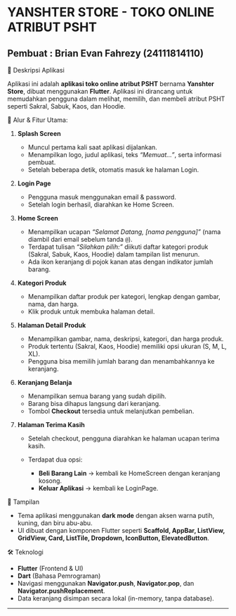 # YANSHTER STORE - TOKO ONLINE ATRIBUT PSHT
Pembuat : Brian Evan Fahrezy (24111814110)
---

📱 Deskripsi Aplikasi

Aplikasi ini adalah **aplikasi toko online atribut PSHT** bernama **Yanshter Store**, dibuat menggunakan **Flutter**. Aplikasi ini dirancang untuk memudahkan pengguna dalam melihat, memilih, dan membeli atribut PSHT seperti Sakral, Sabuk, Kaos, dan Hoodie.

🔑 Alur & Fitur Utama:

1. **Splash Screen**

   * Muncul pertama kali saat aplikasi dijalankan.
   * Menampilkan logo, judul aplikasi, teks *“Memuat...”*, serta informasi pembuat.
   * Setelah beberapa detik, otomatis masuk ke halaman Login.

2. **Login Page**

   * Pengguna masuk menggunakan email & password.
   * Setelah login berhasil, diarahkan ke Home Screen.

3. **Home Screen**

   * Menampilkan ucapan *“Selamat Datang, \[nama pengguna]”* (nama diambil dari email sebelum tanda `@`).
   * Terdapat tulisan *“Silahkan pilih:”* diikuti daftar kategori produk (Sakral, Sabuk, Kaos, Hoodie) dalam tampilan list menurun.
   * Ada ikon keranjang di pojok kanan atas dengan indikator jumlah barang.

4. **Kategori Produk**

   * Menampilkan daftar produk per kategori, lengkap dengan gambar, nama, dan harga.
   * Klik produk untuk membuka halaman detail.

5. **Halaman Detail Produk**

   * Menampilkan gambar, nama, deskripsi, kategori, dan harga produk.
   * Produk tertentu (Sakral, Kaos, Hoodie) memiliki opsi ukuran (S, M, L, XL).
   * Pengguna bisa memilih jumlah barang dan menambahkannya ke keranjang.

6. **Keranjang Belanja**

   * Menampilkan semua barang yang sudah dipilih.
   * Barang bisa dihapus langsung dari keranjang.
   * Tombol **Checkout** tersedia untuk melanjutkan pembelian.

7. **Halaman Terima Kasih**

   * Setelah checkout, pengguna diarahkan ke halaman ucapan terima kasih.
   * Terdapat dua opsi:

     * **Beli Barang Lain** → kembali ke HomeScreen dengan keranjang kosong.
     * **Keluar Aplikasi** → kembali ke LoginPage.

🎨 Tampilan

* Tema aplikasi menggunakan **dark mode** dengan aksen warna putih, kuning, dan biru abu-abu.
* UI dibuat dengan komponen Flutter seperti **Scaffold, AppBar, ListView, GridView, Card, ListTile, Dropdown, IconButton, ElevatedButton**.

🛠️ Teknologi

* **Flutter** (Frontend & UI)
* **Dart** (Bahasa Pemrograman)
* Navigasi menggunakan **Navigator.push**, **Navigator.pop**, dan **Navigator.pushReplacement**.
* Data keranjang disimpan secara lokal (in-memory, tanpa database).

---
